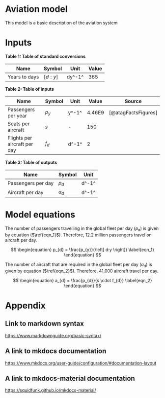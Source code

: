 # Aviation model
This model is a basic description of the aviation system

# Inputs


**Table 1: Table of standard conversions**

| Name | Symbol | Unit | Value |
| ---- | ------ | ---- | ----- |
|Years to days| $\left[ d:y \right]$ | dy^-1^ | 365 |



**Table 2: Table of inputs**

| Name | Symbol | Unit | Value | Source |
| ---- | ------ | ---- | ----- | ------ |
| Passengers per year | $p_{y}$ | y^-1^ |4.46E9| [@atagFactsFigures]|
| Seats per aircraft | $s$ | - | 150 |  |
| Flights per aircraft per day | $f_{d}$ | d^-1^ | 2 | |



**Table 3: Table of outputs**

| Name | Symbol | Unit |
| ---- | ------ | ---- |
| Passengers per day | $p_{d}$ | d^-1^ |
| Aircraft per day | $a_{d}$ | d^-1^ |

# Model equations
The number of passengers travelling in the global fleet per day  ($p_{d}$) is given by equation ($\ref{eqn_1}$). Therefore, 12.2 million passengers travel on aircraft per day.

$$
\begin{equation}
p_{d} = \frac{p_{y}}{\left[ d:y \right]}
\label{eqn_1}
\end{equation}
$$

The number of aircraft that are required in the global fleet per day ($a_{d}$) is given by equation ($\ref{eqn_2}$). Therefore, 41,000 aircraft travel per day.

$$
\begin{equation}
a_{d} = \frac{p_{d}}{s \cdot f_{d}}
\label{eqn_2}
\end{equation}
$$

# Appendix
## Link to markdown syntax
https://www.markdownguide.org/basic-syntax/

## A link to mkdocs documentation
https://www.mkdocs.org/user-guide/configuration/#documentation-layout

## A link to mkdocs-material documentation
https://squidfunk.github.io/mkdocs-material/

